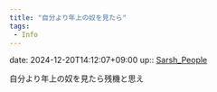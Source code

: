 ```yaml
---
title: "自分より年上の奴を見たら"
tags:
 - Info
---
```


date: 2024-12-20T14:12:07+09:00
up:: [Sarsh_People](../Bar/Novel/Nacaria/Sarsh_People.md)

自分より年上の奴を見たら残機と思え